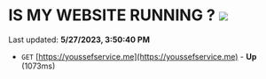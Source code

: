 # IS MY WEBSITE RUNNING ? [![](https://img.shields.io/static/v1?label=Sponsor&message=%E2%9D%A4&logo=GitHub&color=%23fe8e86)](https://github.com/sponsors/<username>)

Last updated: **5/27/2023, 3:50:40 PM**

- `GET` [https://youssefservice.me](https://youssefservice.me) - **Up** (1073ms)
